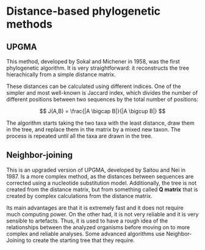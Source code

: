 # Distance-based phylogenetic methods

## UPGMA

This method, developed by Sokal and Michener in 1958, was the first phylogenetic algorithm. It is very straightforward: it reconstructs the tree hierachically from a simple distance matrix.

These distances can be calculated using different indices. One of the simpler and most well-known is Jaccard index, which divides the number of different positions between two sequences by the total number of positions:

$$
J(A,B) = \frac{|A \bigcap B|}{|A \bigcup B|}
$$

The algorithm starts taking the two taxa with the least distance, draw them in the tree, and replace them in the matrix by a mixed new taxon. The process is repeated until all the taxa are drawn in the tree.

## Neighbor-joining

This is an upgraded version of UPGMA, developed by Saitou and Nei in 1987. Is a more complex method, as the distances between sequences are corrected using a nucleotide substitution model. Additionally, the tree is not created from the distance matrix, but from something called **Q matrix** that is created by complex calculations from the distance matrix.

Its main advantages are that it is extremely fast and it does not require much computing power. On the other had, it is not very reliable and it is very sensible to artefacts. Thus, it is used to have a rough idea of the relationships between the analyzed organisms before moving on to more complex and reliable analyses. Some advanced algorithms use Neighbor-Joining to create the starting tree that they require.

